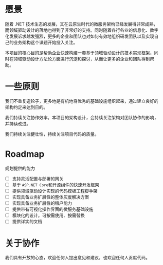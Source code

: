 # 愿景

随着 .NET 技术生态的发展，其在云原生时代的微服务架构已经发展得非常成熟，而领域驱动设计的落地也得到了非常好的支持。同时随着各行各业的信息化、数字化发展诉求越发强烈，更多的企业和团队也对如何有效地组织研发团队以及实现自己的业务架构这个课题开始投入关注。

本项目的核心目的是帮助企业快速构建一套基于领域驱动设计的技术实现框架，同时在领域驱动设计方法论方面进行沉淀和探讨，从而让更多的企业和团队得到帮助。

# 一些原则

我们不重复造轮子，更多地是有机地将优秀的基础设施组织起来，通过建立良好的架构约定来达到目的。

我们持续关注协作效率，本项目的架构设计，会持续关注架构对团队协作的影响，并持续改进。

我们持续关注健壮性，持续关注项目代码的质量。

# Roadmap

规划提供的能力

+ [ ] 支持灵活配置与部署的网关
+ [ ] 基于 `ASP.NET Core`和开源组件的快速开发框架
+ [ ] 提供领域驱动设计实现的代码模板工程脚手架
+ [ ] 实现具备业务扩展性的整体灰度解决方案
+ [ ] 实现具备业务扩展性的租户能力
+ [ ] 提供带有可视化操作界面的微服务基础设施
+ [ ] 模块化的设计，可按需使用、按需替换
+ [ ] 提供详实的文档

#  关于协作

我们具有开放的心态，欢迎任何人提出意见和建议，也欢迎任何人贡献代码。
